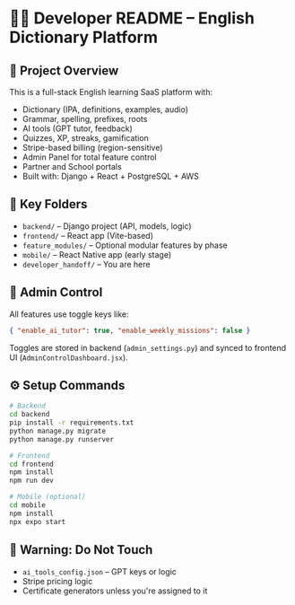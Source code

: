 
# 🧑‍💻 Developer README – English Dictionary Platform

## 🔧 Project Overview
This is a full-stack English learning SaaS platform with:
- Dictionary (IPA, definitions, examples, audio)
- Grammar, spelling, prefixes, roots
- AI tools (GPT tutor, feedback)
- Quizzes, XP, streaks, gamification
- Stripe-based billing (region-sensitive)
- Admin Panel for total feature control
- Partner and School portals
- Built with: Django + React + PostgreSQL + AWS

## 📁 Key Folders
- `backend/` – Django project (API, models, logic)
- `frontend/` – React app (Vite-based)
- `feature_modules/` – Optional modular features by phase
- `mobile/` – React Native app (early stage)
- `developer_handoff/` – You are here

## 🔑 Admin Control
All features use toggle keys like:
```json
{ "enable_ai_tutor": true, "enable_weekly_missions": false }
```
Toggles are stored in backend (`admin_settings.py`) and synced to frontend UI (`AdminControlDashboard.jsx`).

## ⚙️ Setup Commands
```bash
# Backend
cd backend
pip install -r requirements.txt
python manage.py migrate
python manage.py runserver

# Frontend
cd frontend
npm install
npm run dev

# Mobile (optional)
cd mobile
npm install
npx expo start
```

## 🚫 Warning: Do Not Touch
- `ai_tools_config.json` – GPT keys or logic
- Stripe pricing logic
- Certificate generators unless you're assigned to it

